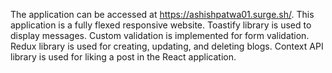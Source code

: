 The application can be accessed at https://ashishpatwa01.surge.sh/.
This application is a fully flexed responsive website.
Toastify library is used to display messages.
Custom validation is implemented for form validation.
Redux library is used for creating, updating, and deleting blogs.
Context API library is used for liking a post in the React application.